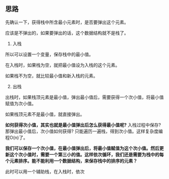 ## 思路

先确认一下，获得栈中所含最小元素时，是否要弹出这个元素。

应该是不弹出的，如果要弹出的话，这个数据结构就不是栈了。



1) 入栈

所以可以设置一个变量，保存栈中的最小值。

在入栈时，如果栈为空，就把最小值设为入栈的这个元素。

如果栈不为空，就比较最小值和新入栈的元素。

2) 出栈

出栈时，如果栈顶元素是最小值，弹出最小值后，需要获得一个次小值，将最小值赋值为次小值。

如果栈顶元素不是最小值，就直接弹出。

**如何获得次小值，其实也就是最小值弹出后怎么获得最小值呢?** 入栈过程中保存? 那弹出最小值后，次小值如何获得? 只能遍历一遍栈，得到次小值。这样复杂度编程O(n)了。

**我们可以保存一个次小值，在最小值弹出后，将最小值赋值为这个次小值。然后更新这个次小值时，需要一个第三小的值。这样依次循环，我们还是需要为栈中的每个元素排序。能不能利用一个数据结构，来保存栈中的排序的元素？**

此时可以用一个辅助栈，在入栈时，依次


